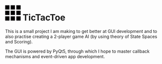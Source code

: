 # ![Game Icon](./resources/icon_md.png) TicTacToe

This is a small project I am making to get better at GUI development and to also practise creating a 2-player game AI (by using theory of State Spaces and Scoring).

The GUI is powered by PyQt5, through which I hope to master callback mechanisms and event-driven app development.